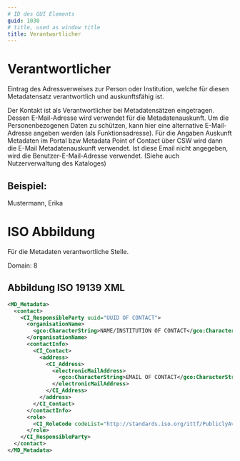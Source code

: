 ```yaml
---
# ID des GUI Elements
guid: 1030
# title, used as window title
title: Verantwortlicher
---
```


# Verantwortlicher

Eintrag des Adressverweises zur Person oder Institution, welche für diesen Metadatensatz verantwortlich und auskunftsfähig ist.

Der Kontakt ist als Verantwortlicher bei Metadatensätzen eingetragen. Dessen E-Mail-Adresse wird verwendet für die Metadatenauskunft. Um die Personenbezogenen Daten zu schützen, kann hier eine alternative E-Mail-Adresse angeben werden (als Funktionsadresse). Für die Angaben Auskunft Metadaten im Portal bzw Metadata Point of Contact über CSW wird dann die E-Mail Metadatenauskunft verwendet. Ist diese Email nicht angegeben, wird die Benutzer-E-Mail-Adresse verwendet. (Siehe auch Nutzerverwaltung des Kataloges)

## Beispiel:

Mustermann, Erika

# ISO Abbildung

Für die Metadaten verantwortliche Stelle.

Domain: 8


## Abbildung ISO 19139 XML

```XML
<MD_Metadata>
  <contact>
    <CI_ResponsibleParty uuid="UUID OF CONTACT">
      <organisationName>
        <gco:CharacterString>NAME/INSTITUTION OF CONTACT</gco:CharacterString>
      </organisationName>
      <contactInfo>
        <CI_Contact>
          <address>
            <CI_Address>
              <electronicMailAddress>
                <gco:CharacterString>EMAIL OF CONTACT</gco:CharacterString>
              </electronicMailAddress>
            </CI_Address>
          </address>
        </CI_Contact>
      </contactInfo>
      <role>
        <CI_RoleCode codeList="http://standards.iso.org/ittf/PubliclyAvailableStandards/ISO_19139_Schemas/resources/codelist/gmxCodelists.xml#CI_RoleCode" codeListValue="pointOfContact"/>
      </role>
    </CI_ResponsibleParty>
  </contact>
</MD_Metadata>
```